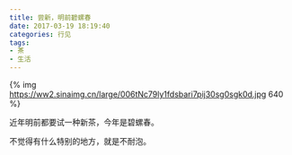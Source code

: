 ```yaml
---
title: 尝新，明前碧螺春
date: 2017-03-19 18:19:40
categories: 行见
tags:
- 茶
- 生活
---
```


{% img https://ww2.sinaimg.cn/large/006tNc79ly1fdsbari7pij30sg0sgk0d.jpg 640 %}

近年明前都要试一种新茶，今年是碧螺春。

不觉得有什么特别的地方，就是不耐泡。
